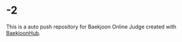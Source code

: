 # -2
This is a auto push repository for Baekjoon Online Judge created with [BaekjoonHub](https://github.com/BaekjoonHub/BaekjoonHub).
